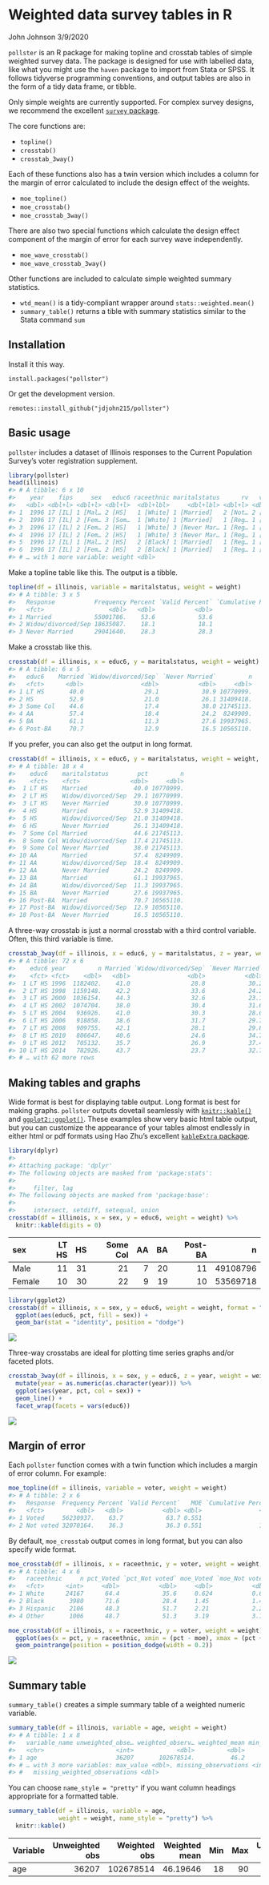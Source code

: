 Weighted data survey tables in R
================
John Johnson
3/9/2020

`pollster` is an R package for making topline and crosstab tables of
simple weighted survey data. The package is designed for use with
labelled data, like what you might use the `haven` package to import
from Stata or SPSS. It follows tidyverse programming conventions, and
output tables are also in the form of a tidy data frame, or tibble.

Only simple weights are currently supported. For complex survey designs,
we recommend the excellent [`survey`
package](http://r-survey.r-forge.r-project.org/survey/).

The core functions are:

  - `topline()`
  - `crosstab()`
  - `crosstab_3way()`

Each of these functions also has a twin version which includes a column
for the margin of error calculated to include the design effect of the
weights.

  - `moe_topline()`
  - `moe_crosstab()`
  - `moe_crosstab_3way()`

There are also two special functions which calculate the design effect
component of the margin of error for each survey wave independently.

  - `moe_wave_crosstab()`
  - `moe_wave_crosstab_3way()`

Other functions are included to calculate simple weighted summary
statistics.

  - `wtd_mean()` is a tidy-compliant wrapper around
    `stats::weighted.mean()`
  - `summary_table()` returns a tible with summary statistics similar to
    the Stata command `sum`

## Installation

Install it this way.

    install.packages("pollster")

Or get the development version.

    remotes::install_github("jdjohn215/pollster")

## Basic usage

`pollster` includes a dataset of Illinois responses to the Current
Population Survey’s voter registration supplement.

``` r
library(pollster)
head(illinois)
#> # A tibble: 6 x 10
#>    year    fips     sex   educ6 raceethnic maritalstatus      rv   voter   age
#>   <dbl> <dbl+l> <dbl+l> <dbl+l>  <dbl+lbl>     <dbl+lbl> <dbl+l> <dbl+l> <dbl>
#> 1  1996 17 [IL] 1 [Mal… 2 [HS]   1 [White] 1 [Married]   2 [Not… 2 [Not…    29
#> 2  1996 17 [IL] 2 [Fem… 3 [Som…  1 [White] 1 [Married]   1 [Reg… 1 [Vot…    28
#> 3  1996 17 [IL] 2 [Fem… 2 [HS]   1 [White] 3 [Never Mar… 1 [Reg… 1 [Vot…    82
#> 4  1996 17 [IL] 2 [Fem… 2 [HS]   1 [White] 3 [Never Mar… 1 [Reg… 1 [Vot…    72
#> 5  1996 17 [IL] 1 [Mal… 2 [HS]   2 [Black] 1 [Married]   1 [Reg… 1 [Vot…    75
#> 6  1996 17 [IL] 2 [Fem… 2 [HS]   2 [Black] 1 [Married]   1 [Reg… 1 [Vot…    60
#> # … with 1 more variable: weight <dbl>
```

Make a topline table like this. The output is a tibble.

``` r
topline(df = illinois, variable = maritalstatus, weight = weight)
#> # A tibble: 3 x 5
#>   Response           Frequency Percent `Valid Percent` `Cumulative Percent`
#>   <fct>                  <dbl>   <dbl>           <dbl>                <dbl>
#> 1 Married            55001786.    53.6            53.6                 53.6
#> 2 Widow/divorced/Sep 18635087.    18.1            18.1                 71.7
#> 3 Never Married      29041640.    28.3            28.3                100
```

Make a crosstab like this.

``` r
crosstab(df = illinois, x = educ6, y = maritalstatus, weight = weight)
#> # A tibble: 6 x 5
#>   educ6    Married `Widow/divorced/Sep` `Never Married`         n
#>   <fct>      <dbl>                <dbl>           <dbl>     <dbl>
#> 1 LT HS       40.0                 29.1            30.9 10770999.
#> 2 HS          52.9                 21.0            26.1 31409418.
#> 3 Some Col    44.6                 17.4            38.0 21745113.
#> 4 AA          57.4                 18.4            24.2  8249909.
#> 5 BA          61.1                 11.3            27.6 19937965.
#> 6 Post-BA     70.7                 12.9            16.5 10565110.
```

If you prefer, you can also get the output in long
format.

``` r
crosstab(df = illinois, x = educ6, y = maritalstatus, weight = weight, format = "long")
#> # A tibble: 18 x 4
#>    educ6    maritalstatus        pct         n
#>    <fct>    <fct>              <dbl>     <dbl>
#>  1 LT HS    Married             40.0 10770999.
#>  2 LT HS    Widow/divorced/Sep  29.1 10770999.
#>  3 LT HS    Never Married       30.9 10770999.
#>  4 HS       Married             52.9 31409418.
#>  5 HS       Widow/divorced/Sep  21.0 31409418.
#>  6 HS       Never Married       26.1 31409418.
#>  7 Some Col Married             44.6 21745113.
#>  8 Some Col Widow/divorced/Sep  17.4 21745113.
#>  9 Some Col Never Married       38.0 21745113.
#> 10 AA       Married             57.4  8249909.
#> 11 AA       Widow/divorced/Sep  18.4  8249909.
#> 12 AA       Never Married       24.2  8249909.
#> 13 BA       Married             61.1 19937965.
#> 14 BA       Widow/divorced/Sep  11.3 19937965.
#> 15 BA       Never Married       27.6 19937965.
#> 16 Post-BA  Married             70.7 10565110.
#> 17 Post-BA  Widow/divorced/Sep  12.9 10565110.
#> 18 Post-BA  Never Married       16.5 10565110.
```

A three-way crosstab is just a normal crosstab with a third control
variable. Often, this third variable is
time.

``` r
crosstab_3way(df = illinois, x = educ6, y = maritalstatus, z = year, weight = weight)
#> # A tibble: 72 x 6
#>    educ6 year         n Married `Widow/divorced/Sep` `Never Married`
#>    <fct> <fct>    <dbl>   <dbl>                <dbl>           <dbl>
#>  1 LT HS 1996  1182402.    41.0                 28.8            30.2
#>  2 LT HS 1998  1159148.    42.2                 33.6            24.2
#>  3 LT HS 2000  1036154.    44.3                 32.6            23.1
#>  4 LT HS 2002  1074704.    38.0                 30.4            31.6
#>  5 LT HS 2004   936926.    41.0                 30.3            28.6
#>  6 LT HS 2006   918858.    38.6                 31.7            29.7
#>  7 LT HS 2008   909755.    42.1                 28.1            29.8
#>  8 LT HS 2010   806647.    40.6                 24.6            34.7
#>  9 LT HS 2012   705132.    35.7                 26.9            37.4
#> 10 LT HS 2014   782926.    43.7                 23.7            32.7
#> # … with 62 more rows
```

## Making tables and graphs

Wide format is best for displaying table output. Long format is best for
making graphs. `pollster` outputs dovetail seamlessly with
[`knitr::kable()`](https://www.rdocumentation.org/packages/knitr/versions/1.28/topics/kable)
and [`ggplot2::ggplot()`](https://ggplot2.tidyverse.org/). These
examples show very basic html table output, but you can customize the
appearance of your tables almost endlessly in either html or pdf formats
using Hao Zhu’s excellent [`kableExtra`
package](https://haozhu233.github.io/kableExtra/).

``` r
library(dplyr)
#> 
#> Attaching package: 'dplyr'
#> The following objects are masked from 'package:stats':
#> 
#>     filter, lag
#> The following objects are masked from 'package:base':
#> 
#>     intersect, setdiff, setequal, union
crosstab(df = illinois, x = sex, y = educ6, weight = weight) %>%
  knitr::kable(digits = 0)
```

| sex    | LT HS | HS | Some Col | AA | BA | Post-BA |        n |
| :----- | ----: | -: | -------: | -: | -: | ------: | -------: |
| Male   |    11 | 31 |       21 |  7 | 20 |      11 | 49108796 |
| Female |    10 | 30 |       22 |  9 | 19 |      10 | 53569718 |

``` r
library(ggplot2)
crosstab(df = illinois, x = sex, y = educ6, weight = weight, format = "long") %>%
  ggplot(aes(educ6, pct, fill = sex)) +
  geom_bar(stat = "identity", position = "dodge")
```

![](man/figures/README-unnamed-chunk-8-1.png)<!-- -->

Three-way crosstabs are ideal for plotting time series graphs and/or
faceted
plots.

``` r
crosstab_3way(df = illinois, x = sex, y = educ6, z = year, weight = weight, format = "long") %>%
  mutate(year = as.numeric(as.character(year))) %>%
  ggplot(aes(year, pct, col = sex)) +
  geom_line() +
  facet_wrap(facets = vars(educ6))
```

![](man/figures/README-unnamed-chunk-9-1.png)<!-- -->

## Margin of error

Each `pollster` function comes with a twin function which includes a
margin of error column. For example:

``` r
moe_topline(df = illinois, variable = voter, weight = weight)
#> # A tibble: 2 x 6
#>   Response  Frequency Percent `Valid Percent`   MOE `Cumulative Percent`
#>   <fct>         <dbl>   <dbl>           <dbl> <dbl>                <dbl>
#> 1 Voted     56230937.    63.7            63.7 0.551                 63.7
#> 2 Not voted 32070164.    36.3            36.3 0.551                100
```

By default, `moe_crosstab` output comes in long format, but you can also
specify wide
format.

``` r
moe_crosstab(df = illinois, x = raceethnic, y = voter, weight = weight, format = "wide")
#> # A tibble: 4 x 6
#>   raceethnic     n pct_Voted `pct_Not voted` moe_Voted `moe_Not voted`
#>   <fct>      <int>     <dbl>           <dbl>     <dbl>           <dbl>
#> 1 White      24167      64.4            35.6     0.624           0.624
#> 2 Black       3980      71.6            28.4     1.45            1.45 
#> 3 Hispanic    2106      48.3            51.7     2.21            2.21 
#> 4 Other       1006      48.7            51.3     3.19            3.19
```

``` r
moe_crosstab(df = illinois, x = raceethnic, y = voter, weight = weight) %>%
  ggplot(aes(x = pct, y = raceethnic, xmin = (pct - moe), xmax = (pct + moe), color = voter)) +
  geom_pointrange(position = position_dodge(width = 0.2))
```

![](man/figures/README-unnamed-chunk-12-1.png)<!-- -->

## Summary table

`summary_table()` creates a simple summary table of a weighted numeric
variable.

``` r
summary_table(df = illinois, variable = age, weight = weight)
#> # A tibble: 1 x 8
#>   variable_name unweighted_obse… weighted_observ… weighted_mean min_value
#>   <chr>                    <int>            <dbl>         <dbl>     <dbl>
#> 1 age                      36207       102678514.          46.2        18
#> # … with 3 more variables: max_value <dbl>, missing_observations <int>,
#> #   missing_weighted_observations <dbl>
```

You can choose `name_style = "pretty"` if you want column headings
appropriate for a formatted table.

``` r
summary_table(df = illinois, variable = age, 
              weight = weight, name_style = "pretty") %>%
  knitr::kable()
```

| Variable | Unweighted obs | Weighted obs | Weighted mean | Min | Max | Unweighted missing | Weighted missing |
| :------- | -------------: | -----------: | ------------: | --: | --: | -----------------: | ---------------: |
| age      |          36207 |    102678514 |      46.19646 |  18 |  90 |                  0 |                0 |
